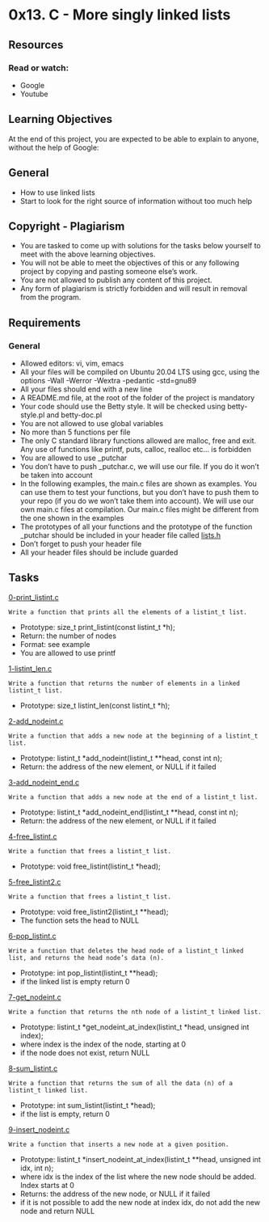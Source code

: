 # 0x13. C - More singly linked lists

## Resources
### Read or watch:
* Google
* Youtube

## Learning Objectives
At the end of this project, you are expected to be able to explain to anyone, without the help of Google:

## General
* How to use linked lists
* Start to look for the right source of information without too much help

## Copyright - Plagiarism
* You are tasked to come up with solutions for the tasks below yourself to meet with the above learning objectives.
* You will not be able to meet the objectives of this or any following project by copying and pasting someone else’s work.
* You are not allowed to publish any content of this project.
* Any form of plagiarism is strictly forbidden and will result in removal from the program.

## Requirements
### General
* Allowed editors: vi, vim, emacs
* All your files will be compiled on Ubuntu 20.04 LTS using gcc, using the options -Wall -Werror -Wextra -pedantic -std=gnu89
* All your files should end with a new line
* A README.md file, at the root of the folder of the project is mandatory
* Your code should use the Betty style. It will be checked using betty-style.pl and betty-doc.pl
* You are not allowed to use global variables
* No more than 5 functions per file
* The only C standard library functions allowed are malloc, free and exit. Any use of functions like printf, puts, calloc, realloc etc… is forbidden
* You are allowed to use _putchar
* You don’t have to push _putchar.c, we will use our file. If you do it won’t be taken into account
* In the following examples, the main.c files are shown as examples. You can use them to test your functions, but you don’t have to push them to your repo (if you do we won’t take them into account). We will use our own main.c files at compilation. Our main.c files might be different from the one shown in the examples
* The prototypes of all your functions and the prototype of the function _putchar should be included in your header file called [lists.h](./lists.h)
* Don’t forget to push your header file
* All your header files should be include guarded

## Tasks
[0-print_listint.c](./0-print_listint.c)
```
Write a function that prints all the elements of a listint_t list.
```
* Prototype: size_t print_listint(const listint_t *h);
* Return: the number of nodes
* Format: see example
* You are allowed to use printf

[1-listint_len.c](./1-listint_len.c)
```
Write a function that returns the number of elements in a linked listint_t list.
```
* Prototype: size_t listint_len(const listint_t *h);

[2-add_nodeint.c](./2-add_nodeint.c)
```
Write a function that adds a new node at the beginning of a listint_t list.
```
* Prototype: listint_t *add_nodeint(listint_t **head, const int n);
* Return: the address of the new element, or NULL if it failed

[3-add_nodeint_end.c](./3-add_nodeint_end.c)
```
Write a function that adds a new node at the end of a listint_t list.
```
* Prototype: listint_t *add_nodeint_end(listint_t **head, const int n);
* Return: the address of the new element, or NULL if it failed

[4-free_listint.c](./4-free_listint.c)
```
Write a function that frees a listint_t list.
```
* Prototype: void free_listint(listint_t *head);

[5-free_listint2.c](./5-free_listint2.c)
```
Write a function that frees a listint_t list.
```
* Prototype: void free_listint2(listint_t **head);
* The function sets the head to NULL

[6-pop_listint.c](./6-pop_listint.c)
```
Write a function that deletes the head node of a listint_t linked list, and returns the head node’s data (n).
```
* Prototype: int pop_listint(listint_t **head);
* if the linked list is empty return 0

[7-get_nodeint.c](./7-get_nodeint.c)
```
Write a function that returns the nth node of a listint_t linked list.
```
* Prototype: listint_t *get_nodeint_at_index(listint_t *head, unsigned int index);
* where index is the index of the node, starting at 0
* if the node does not exist, return NULL

[8-sum_listint.c](./8-sum_listint.c)
```
Write a function that returns the sum of all the data (n) of a listint_t linked list.
```
* Prototype: int sum_listint(listint_t *head);
* if the list is empty, return 0

[9-insert_nodeint.c](./9-insert_nodeint.c)
```
Write a function that inserts a new node at a given position.
```
* Prototype: listint_t *insert_nodeint_at_index(listint_t **head, unsigned int idx, int n);
* where idx is the index of the list where the new node should be added. Index starts at 0
* Returns: the address of the new node, or NULL if it failed
* if it is not possible to add the new node at index idx, do not add the new node and return NULL
